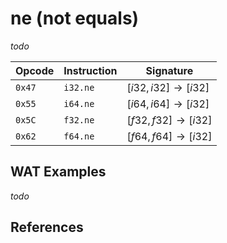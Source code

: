 
# ne (not equals)

_todo_



| Opcode | Instruction | Signature |
|--------|-------------|-----------|
| `0x47` | `i32.ne`    | $[ i32, i32 ] \to [ i32 ]$ |
| `0x55` | `i64.ne`    | $[ i64, i64 ] \to [ i32 ]$ |
| `0x5C` | `f32.ne`    | $[ f32, f32 ] \to [ i32 ]$ |
| `0x62` | `f64.ne`    | $[ f64, f64 ] \to [ i32 ]$ |



## WAT Examples

_todo_


## References

[^§2.4.1]: _WebAssembly Core Specification: Numeric Instructions_ - <https://webassembly.github.io/spec/core/bikeshed/#numeric-instructions%E2%91%A0>

